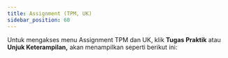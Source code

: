 ```yaml
---
title: Assignment (TPM, UK)
sidebar_position: 60
---
```

Untuk mengakses menu Assignment TPM dan UK, klik **Tugas Praktik** atau **Unjuk Keterampilan,** akan menampilkan seperti berikut ini:
